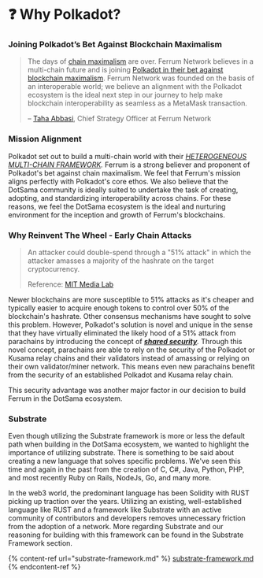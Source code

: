# ❓ Why Polkadot?

### Joining Polkadot’s Bet Against Blockchain Maximalism

> The days of [chain maximalism](../glossary-and-acronyms/glossary.md#chain-maximalism) are over. Ferrum Network believes in a multi-chain future and is joining [Polkadot in their bet against blockchain maximalism](https://cointelegraph.com/news/gavin-wood-polkadot-is-a-bet-against-blockchain-maximalism). Ferrum Network was founded on the basis of an interoperable world; we believe an alignment with the Polkadot ecosystem is the ideal next step in our journey to help make blockchain interoperability as seamless as a MetaMask transaction.
>
> – [Taha Abbasi](https://www.linkedin.com/in/tahaabbasi/), Chief Strategy Officer at Ferrum Network

### Mission Alignment

Polkadot set out to build a multi-chain world with their [_HETEROGENEOUS MULTI-CHAIN FRAMEWORK_](https://polkadot.network/PolkaDotPaper.pdf)_._ Ferrum is a strong believer and proponent of Polkadot's bet against chain maximalism. We feel that Ferrum's mission aligns perfectly with Polkadot's core ethos. We also believe that the DotSama community is ideally suited to undertake the task of creating, adopting, and standardizing interoperability across chains. For these reasons, we feel the DotSama ecosystem is the ideal and nurturing environment for the inception and growth of Ferrum's blockchains.

### Why Reinvent The Wheel - Early Chain Attacks

> An attacker could double-spend through a "51% attack" in which the attacker amasses a majority of the hashrate on the target cryptocurrency.
>
> Reference: [MIT Media Lab](https://dci.mit.edu/51-attacks)

Newer blockchains are more susceptible to 51% attacks as it's cheaper and typically easier to acquire enough tokens to control over 50% of the blockchain's hashrate. Other consensus mechanisms have sought to solve this problem. However, Polkadot's solution is novel and unique in the sense that they have virtually eliminated the likely hood of a 51% attack from parachains by introducing the concept of [_**shared security**_](https://wiki.polkadot.network/docs/learn-architecture#shared-security)_._ Through this novel concept, parachains are able to rely on the security of the Polkadot or Kusama relay chains and their validators instead of amassing or relying on their own validator/miner network. This means even new parachains benefit from the security of an established Polkadot and Kusama relay chain.&#x20;

This security advantage was another major factor in our decision to build Ferrum in the DotSama ecosystem.

### Substrate

Even though utilizing the Substrate framework is more or less the default path when building in the DotSama ecosystem, we wanted to highlight the importance of utilizing substrate. There is something to be said about creating a new language that solves specific problems. We've seen this time and again in the past from the creation of C, C#, Java, Python, PHP, and most recently Ruby on Rails, NodeJs, Go, and many more.&#x20;

In the web3 world, the predominant language has been Solidity with RUST picking up traction over the years. Utilizing an existing, well-established language like RUST and a framework like Substrate with an active community of contributors and developers removes unnecessary friction from the adoption of a network. More regarding Substrate and our reasoning for building with this framework can be found in the Substrate Framework section.

{% content-ref url="substrate-framework.md" %}
[substrate-framework.md](substrate-framework.md)
{% endcontent-ref %}
